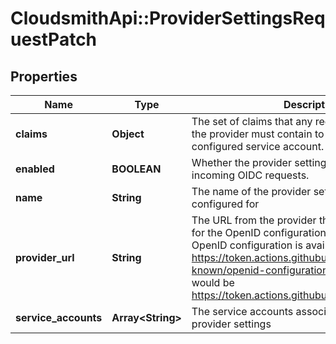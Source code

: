 # CloudsmithApi::ProviderSettingsRequestPatch

## Properties
Name | Type | Description | Notes
------------ | ------------- | ------------- | -------------
**claims** | **Object** | The set of claims that any received tokens from the provider must contain to authenticate as the configured service account. | [optional] 
**enabled** | **BOOLEAN** | Whether the provider settings should be used for incoming OIDC requests. | [optional] 
**name** | **String** | The name of the provider settings are being configured for | [optional] 
**provider_url** | **String** | The URL from the provider that serves as the base for the OpenID configuration. For example, if the OpenID configuration is available at https://token.actions.githubusercontent.com/.well-known/openid-configuration, the provider URL would be https://token.actions.githubusercontent.com/ | [optional] 
**service_accounts** | **Array&lt;String&gt;** | The service accounts associated with these provider settings | [optional] 


